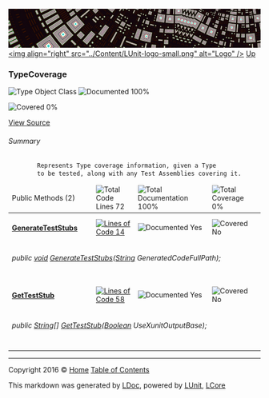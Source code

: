 ![](../Content/LUnit-banner-small.png "")
[&lt;img align=&quot;right&quot; src=&quot;../Content/LUnit-logo-small.png&quot; alt=&quot;Logo&quot; /&gt;](../../README.md)
[Up](../LUnit.md)

### TypeCoverage

![Type Object Class](http://b.repl.ca/v1/Type-Object%20Class-blue.png "") ![Documented 100%](http://b.repl.ca/v1/Documented-100%25-brightgreen.png "")

![Covered 0%](http://b.repl.ca/v1/Covered-0%25-red.png "")

[View Source](../Coverage/TypeCoverage.cs#L)

###### Summary

            Represents Type coverage information, given a Type
            to be tested, along with any Test Assemblies covering it.
            

<table>
<thead><tr><td>Public Methods (2)</td>
<td></td>
<td><img src="http://b.repl.ca/v1/Total%20Code%20Lines-72-blue.png" alt="Total Code Lines 72" /></td>
<td><img src="http://b.repl.ca/v1/Total%20Documentation-100%25-brightgreen.png" alt="Total Documentation 100%" /></td>
<td><img src="http://b.repl.ca/v1/Total%20Coverage-0%25-red.png" alt="Total Coverage 0%" /></td></tr></thead>
<tr><td><h4><strong><a href="TypeCoverage_GenerateTestStubs.md" alt="">GenerateTestStubs</a></strong></h4></td>
<td>   </td>
<td><a href="../Coverage/TypeCoverage.cs#L66" alt=""><img src="http://b.repl.ca/v1/Lines%20of%20Code-14-blue.png" alt="Lines of Code 14" /></a></td>
<td><img src="http://b.repl.ca/v1/Documented-Yes-brightgreen.png" alt="Documented Yes" /></td>
<td><img src="http://b.repl.ca/v1/Covered-No-red.png" alt="Covered No" /></td></tr>
<tr><td colspan="5"><h6>public <a href="https://msdn.microsoft.com/en-us/library/system.void.aspx" alt="">void</a> <a href="TypeCoverage_GenerateTestStubs.md" alt="">GenerateTestStubs</a>(<a href="https://msdn.microsoft.com/en-us/library/system.string.aspx" alt="">String</a> GeneratedCodeFullPath);</h6>
</td>
</tr>
<tr><td><h4><strong><a href="TypeCoverage_GetTestStub.md" alt="">GetTestStub</a></strong></h4></td>
<td>   </td>
<td><a href="../Coverage/TypeCoverage.cs#L93" alt=""><img src="http://b.repl.ca/v1/Lines%20of%20Code-58-blue.png" alt="Lines of Code 58" /></a></td>
<td><img src="http://b.repl.ca/v1/Documented-Yes-brightgreen.png" alt="Documented Yes" /></td>
<td><img src="http://b.repl.ca/v1/Covered-No-red.png" alt="Covered No" /></td></tr>
<tr><td colspan="5"><h6>public <a href="https://msdn.microsoft.com/en-us/library/system.string.aspx" alt="">String</a>[] <a href="TypeCoverage_GetTestStub.md" alt="">GetTestStub</a>(<a href="https://msdn.microsoft.com/en-us/library/system.boolean.aspx" alt="">Boolean</a> UseXunitOutputBase);</h6>
</td>
</tr>
<tr><td width="850px" colspan="5"></td></tr>
</table>




---

Copyright 2016 &copy; [Home](../../README.md) [Table of Contents](../../TableOfContents.md)

This markdown was generated by [LDoc](https://github.com/CodeSingularity/LDoc), powered by [LUnit](https://github.com/CodeSingularity/LUnit), [LCore](https://github.com/CodeSingularity/LCore)
